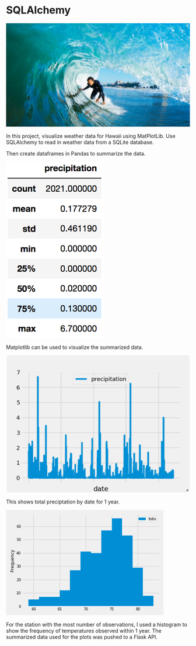 # SQLAlchemy

![SQLAlchemy](Images/surfs-up.png)

In this project, visualize weather data for Hawaii using MatPlotLib.
Use SQLAlchemy to read in weather data from a SQLite database.  

Then create dataframes in Pandas to summarize the data.

![SQLAlchemy](Images/describe.png)

Matplotlib can be used to visualize the summarized data.

![SQLAlchemy](Images/precipitation.png)

This shows total preciptation by date for 1 year.

![SQLAlchemy](Images/station-histogram.png)

For the station with the most number of observations, I used a histogram to show the frequency of temperatures observed within 1 year.
The summarized data used for the plots was pushed to a Flask API.
